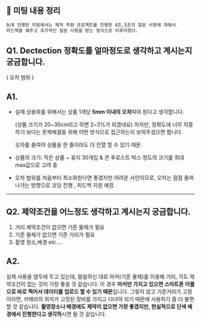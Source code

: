 ## 📢 미팅 내용 정리

```markdown
9/8 진행한 미팅에서는 체적 측량 프로젝트를 진행한 4조,5조의 질문 사항에 대해서 
피드백을 해주고 추가적인 질문 사항을 받는 형식으로 이루어졌다.
```

## Q1. Dectection 정확도를 얼마정도로 생각하고 계시는지 궁금합니다.

( 오차 범위 ) 

## A1.

- 실제 상용화를 위해서는 상품 1개당 **5mm 이내의 오차**여야 된다고 생각합니다.
    
    (상품 크기가 20~30cm라고 하면 2~3%가 되겠네요) 하지만, 정확도에 너무 치중하기 보다는 문제해결을 위해 어떤 방식으로 접근하는지 보여주셨으면 합니다. 
    
    오차를 줄여야 상품을 한 줄이라도 더 진열 할 수 있기 때문.
    
- 상품의 크기:  작은 상품 ~ 휴지 30개입 & 콘 푸로스트 박스 정도의 크기를 최대 max값으로 고려 중
- 오차 범위를 처음부터 최소화한다면 좋겠지만 어려운 사안이므로, 오차는 점점 줄여나가는 방향으로 코딩 진행 , 피드백 지원 예정.

---

## Q2. 제약조건을 어느정도 생각하고 계시는지 궁금합니다.

1. 거리 제약조건이 없으면 기준 물체가 필요
2. 기준 물체가 없으면 기준 거리가 필요
3. 촬영 장소,배경 etc….

## A2.

실제 사용을 염두에 두고 있는데, 말씀하신 대로 마커(기준 물체)를 이용해 거리, 각도 제약조건이 없는 것이 가장 좋을 것 같습니다. 이 경우 **마커만 가지고 있으면 스마트폰 어플으로 바로 찍어서 데이터를 업로드 할 수 있기 때문**입니다. 그렇지 않고 기준거리가 고정이라면, 카메라의 위치가 고정된 장비를 가지고 다녀야 되기 때문에 사용하기 좀 더 불편할 것 같습니다. **촬영장소나 배경에도 제약이 없으면 가장 좋겠지만, 현실적으로 단색 배경에서 진행한다고 생각하**시면 될 것 같습니다.